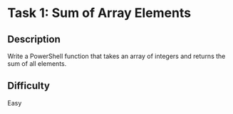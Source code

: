 # Task 1: Sum of Array Elements

## Description
Write a PowerShell function that takes an array of integers and returns the sum of all elements.

## Difficulty
Easy
